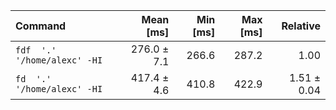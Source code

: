 | Command | Mean [ms] | Min [ms] | Max [ms] | Relative |
|:---|---:|---:|---:|---:|
| `fdf  '.' '/home/alexc' -HI` | 276.0 ± 7.1 | 266.6 | 287.2 | 1.00 |
| `fd  '.' '/home/alexc' -HI` | 417.4 ± 4.6 | 410.8 | 422.9 | 1.51 ± 0.04 |
